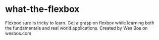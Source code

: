 # what-the-flexbox
Flexbox sure is tricky to learn. Get a grasp on flexbox while learning both the fundamentals and real world applications. Created by Wes Bos on wesbos.com
